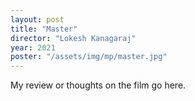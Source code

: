 ```yaml
---
layout: post
title: "Master"
director: "Lokesh Kanagaraj"
year: 2021
poster: "/assets/img/mp/master.jpg"
---
```


My review or thoughts on the film go here.
